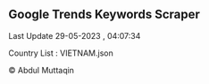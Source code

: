 

## Google Trends Keywords Scraper 
 
Last Update 29-05-2023 , 04:07:34

Country List :
VIETNAM.json



© Abdul Muttaqin 
